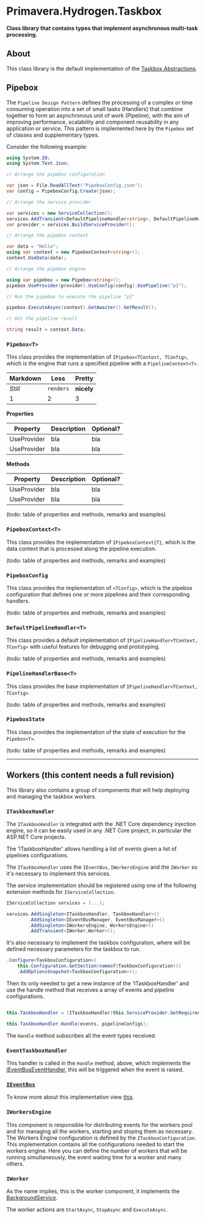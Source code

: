 # Primavera.Hydrogen.Taskbox

**Class library that contains types that implement asynchronous multi-task processing.**

## About

This class library is the default implementation of the [Taskbox.Abstractions][TBXA].

[TBXA]: https://github.com/PrimaveraDeveloper/lithium/blob/master/ref/hydrogen-2.0/Taskbox.Abstractions.md

## Pipebox

The `Pipeline Design Pattern` defines the processing of a complex or time consuming operation into a set of small tasks (Handlers) that combine together to form an asynchronous unit of work (Pipeline), with the aim of improving performance, scalability and component reusability in any application or service. This pattern is implemented here by the `Pipebox` set of classes and supplementary types.

Consider the following example:

```csharp
using System.IO;
using System.Text.Json;

// Arrange the pipebox configuration

var json = File.ReadAllText("PipeboxConfig.json");
var config = PipeboxConfig.Create(json);

// Arrange the service provider

var services = new ServiceCollection();
services.AddTransient<DefaultPipelineHandler<string>, DefaultPipelineHandler<string>>();
var provider = services.BuildServiceProvider();

// Arrange the pipebox context

var data = "Hello";
using var context = new PipeboxContext<string>();
context.UseData(data);

// Arrange the pipebox engine

using var pipebox = new Pipebox<string>();
pipebox.UseProvider(provider).UseConfig(config).UsePipeline("p1");

// Run the pipebox to execute the pipeline "p1"

pipebox.ExecuteAsync(context).GetAwaiter().GetResult();

// Get the pipeline result

string result = context.Data;
```

### `Pipebox<T>`

This class provides the implementation of `IPipebox<TContext, TConfig>`, which is the engine that runs a specified pipeline with a `PipelineContext<T>`.

Markdown | Less | Pretty
--- | --- | ---
*Still* | `renders` | **nicely**
1 | 2 | 3

**Properties**

Property | Description | Optional?
--- | --- | ---
UseProvider | bla | bla
UseProvider | bla | bla

**Methods**

Property | Description | Optional?
--- | --- | ---
UseProvider | bla | bla
UseProvider | bla | bla


(todo: table of properties and methods, remarks and examples)

### `PipeboxContext<T>`

This class provides the implementation of `IPipeboxContext{T}`, which is the data context that is processed along the pipeline execution.

(todo: table of properties and methods, remarks and examples)

### `PipeboxConfig`

This class provides the implementation of `<TConfig>`, which is the pipebox configuration that defines one or more pipelines and their corresponding handlers.

(todo: table of properties and methods, remarks and examples)

### `DefaultPipelineHandler<T>`

This class provides a default implementation of `IPipelineHandler<TContext, TConfig>` with useful features for debugging and prototyping.

(todo: table of properties and methods, remarks and examples)

### `PipelineHandlerBase<T>`

This class provides the base implementation of `IPipelineHandler<TContext, TConfig>`.

(todo: table of properties and methods, remarks and examples)

### `PipeboxState`

This class provides the implementation of the state of execution for the `Pipebox<T>`.

(todo: table of properties and methods, remarks and examples)

---

## Workers (this content needs a full revision)

This library also contains a group of components that will help deploying and managing the taskbox workers.

### `ITaskboxHandler`
The `ITaskboxHandler` is integrated with the .NET Core dependency injection engine, so it can be easily used in any .NET Core project, in particular the ASP.NET Core projects.

The 'ITaskboxHandler' allows handling a list of events given a list of pipelines configurations.

The `ITaskboxHandler` uses the `IEventBus`, `IWorkersEngine` and the `IWorker` so it's necessary to implement this services.

The service implementation should be registered using one of the following extension methods for `IServiceCollection`.

```csharp
IServiceCollection services = (...);

services.AddSingleton<ITaskboxHandler, TaskboxHandler>()
        .AddSingleton<IEventBusManager, EventBusManager>()
        .AddSingleton<IWorkersEngine, WorkersEngine>()
        .AddTransient<IWorker,Worker>();
```
It's also necessary to implement the taskbox configuration, where will be defined necessary parameters for the taskbox to run.

```csharp
.Configure<TaskboxConfiguration>(
    this.Configuration.GetSection(nameof(TaskboxConfiguration)))
    .AddOptionsSnapshot<TaskboxConfiguration>();
```

Then its only needed to get a new instance of the 'ITaskboxHandler' and use the handle method that receives a array of events and pipeline configurations.

```csharp

this.TaskboxHandler = (ITaskboxHandler)this.ServiceProvider.GetRequiredService(typeof(ITaskboxHandler));

this.TaskboxHandler.Handle(events, pipelineConfigs);

```
The `Handle` method subscribes all the event types received.


### `EventTaskboxHandler`

This handler is called in the `Handle` method, above, which implements the [IEventBusEventHandler<T>](EventBus.Abstractions.md), this will be triggered when the event is raised.


### [`IEventBus`](EventBus.Abstractions.md)

To know more about this implementation view [this](EventBus.Abstractions.md).

### `IWorkersEngine`

This component is responsible for distributing events for the workers pool and for managing all the workers, starting and stoping them as necessary. The Workers Engine configuration is defined by the `ITaskboxConfiguration`. This implementation contains all the configurations needed to start the workers engine. Here you can define the number of workers that will be running simultaneously, the event waiting time for a worker and many others.

### `IWorker`

As the name implies, this is the worker component, it implements the [BackgroundService](https://docs.microsoft.com/en-us/dotnet/api/microsoft.extensions.hosting.backgroundservice?view=dotnet-plat-ext-3.0). 

The worker actions are `StartAsync`, `StopAsync` and `ExecuteAsync`.
